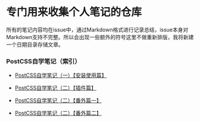# 专门用来收集个人笔记的仓库

所有的笔记内容均在issue中，通过Markdown格式进行记录总结，issue本身对Markdown支持不完整。所以会出现一些额外的符号这里不做重新排版，我将新建一个日期目录存储文章。

### PostCSS自学笔记（索引）
- [PostCSS自学笔记（一）【安装使用篇】](https://github.com/whidy/Notes/blob/master/notes/201708/PostCSS%E8%87%AA%E5%AD%A6%E7%AC%94%E8%AE%B0%EF%BC%88%E4%B8%80%EF%BC%89%E3%80%90%E5%AE%89%E8%A3%85%E4%BD%BF%E7%94%A8%E7%AF%87%E3%80%91.MD)
- [PostCSS自学笔记（二）【插件篇】](https://github.com/whidy/Notes/blob/master/notes/201708/PostCSS%E8%87%AA%E5%AD%A6%E7%AC%94%E8%AE%B0%EF%BC%88%E4%BA%8C%EF%BC%89%E3%80%90%E6%8F%92%E4%BB%B6%E7%AF%87%E3%80%91.MD)

- [PostCSS自学笔记（二）【番外篇一】](https://github.com/whidy/Notes/blob/master/notes/201708/PostCSS%E8%87%AA%E5%AD%A6%E7%AC%94%E8%AE%B0%EF%BC%88%E4%BA%8C%EF%BC%89%E3%80%90%E7%95%AA%E5%A4%96%E7%AF%87%E4%B8%80%E3%80%91.MD)

- [PostCSS自学笔记（二）【番外篇二】](https://github.com/whidy/Notes/blob/master/notes/201708/PostCSS%E8%87%AA%E5%AD%A6%E7%AC%94%E8%AE%B0%EF%BC%88%E4%BA%8C%EF%BC%89%E3%80%90%E7%95%AA%E5%A4%96%E7%AF%87%E4%BA%8C%E3%80%91.MD)